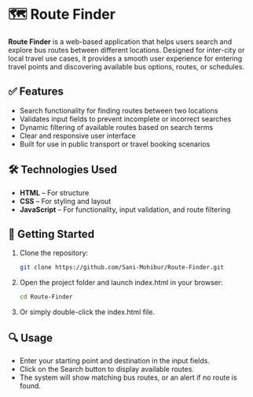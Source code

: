 # 🗺️ Route Finder

**Route Finder** is a web-based application that helps users search and explore bus routes between different locations. Designed for inter-city or local travel use cases, it provides a smooth user experience for entering travel points and discovering available bus options, routes, or schedules.

## ✅ Features

- Search functionality for finding routes between two locations
- Validates input fields to prevent incomplete or incorrect searches
- Dynamic filtering of available routes based on search terms
- Clear and responsive user interface
- Built for use in public transport or travel booking scenarios

## 🛠️ Technologies Used

- **HTML** – For structure
- **CSS** – For styling and layout
- **JavaScript** – For functionality, input validation, and route filtering

## 🚀 Getting Started

1. Clone the repository:

   ```bash
   git clone https://github.com/Sani-Mohibur/Route-Finder.git
   ```

2. Open the project folder and launch index.html in your browser:

   ```bash
   cd Route-Finder
   ```

3. Or simply double-click the index.html file.

## 🔍 Usage

- Enter your starting point and destination in the input fields.
- Click on the Search button to display available routes.
- The system will show matching bus routes, or an alert if no route is found.
